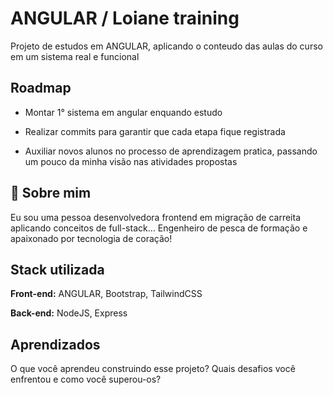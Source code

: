 # ANGULAR / Loiane training

Projeto de estudos em ANGULAR, aplicando o conteudo das aulas do curso em um sistema real e funcional

## Roadmap

- Montar 1° sistema em angular enquando estudo

- Realizar commits para garantir que cada etapa fique registrada

- Auxiliar novos alunos no processo de aprendizagem pratica, passando um pouco da minha visão nas atividades propostas

## 🚀 Sobre mim

Eu sou uma pessoa desenvolvedora frontend em migração de carreita aplicando conceitos de full-stack...
Engenheiro de pesca de formação e apaixonado por tecnologia de coração!

## Stack utilizada

**Front-end:** ANGULAR, Bootstrap, TailwindCSS

**Back-end:** NodeJS, Express

## Aprendizados

O que você aprendeu construindo esse projeto? Quais desafios você enfrentou e como você superou-os?
